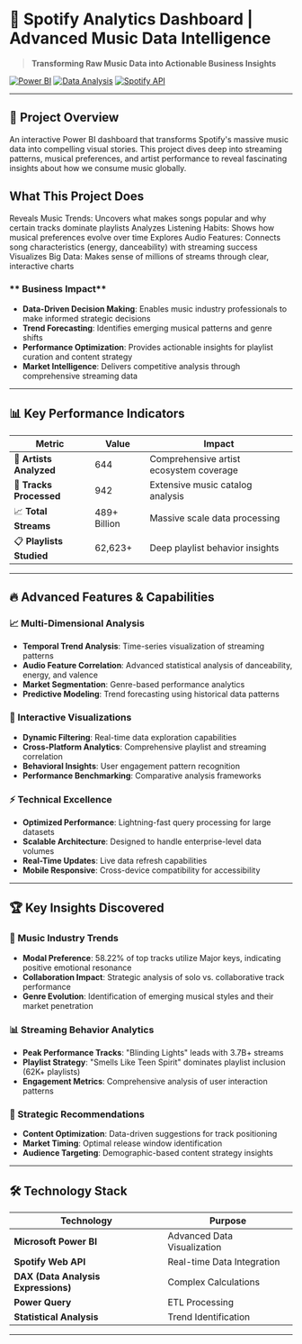 # 🎵 Spotify Analytics Dashboard | Advanced Music Data Intelligence

> **Transforming Raw Music Data into Actionable Business Insights**

[![Power BI](https://img.shields.io/badge/Power_BI-F2C811?style=for-the-badge&logo=powerbi&logoColor=black)](https://powerbi.microsoft.com/)
[![Data Analysis](https://img.shields.io/badge/Data_Analysis-4285F4?style=for-the-badge&logo=google-analytics&logoColor=white)](https://analytics.google.com/)
[![Spotify API](https://img.shields.io/badge/Spotify_API-1DB954?style=for-the-badge&logo=spotify&logoColor=white)](https://developer.spotify.com/)

---

## 🚀 **Project Overview**

An interactive Power BI dashboard that transforms Spotify's massive music data into compelling visual stories. This project dives deep into streaming patterns, musical preferences, and artist performance to reveal fascinating insights about how we consume music globally.

## **What This Project Does**
Reveals Music Trends: Uncovers what makes songs popular and why certain tracks dominate playlists
Analyzes Listening Habits: Shows how musical preferences evolve over time
Explores Audio Features: Connects song characteristics (energy, danceability) with streaming success
Visualizes Big Data: Makes sense of millions of streams through clear, interactive charts

### ** Business Impact**
- **Data-Driven Decision Making**: Enables music industry professionals to make informed strategic decisions
- **Trend Forecasting**: Identifies emerging musical patterns and genre shifts
- **Performance Optimization**: Provides actionable insights for playlist curation and content strategy
- **Market Intelligence**: Delivers competitive analysis through comprehensive streaming data

---

## 📊 **Key Performance Indicators**

<div align="center">

| Metric | Value | Impact |
|--------|-------|--------|
| 🎤 **Artists Analyzed** | 644 | Comprehensive artist ecosystem coverage |
| 🎵 **Tracks Processed** | 942 | Extensive music catalog analysis |
| 📈 **Total Streams** | 489+ Billion | Massive scale data processing |
| 📋 **Playlists Studied** | 62,623+ | Deep playlist behavior insights |

</div>

---

## 🔥 **Advanced Features & Capabilities**

### **📈 Multi-Dimensional Analysis**
- **Temporal Trend Analysis**: Time-series visualization of streaming patterns
- **Audio Feature Correlation**: Advanced statistical analysis of danceability, energy, and valence
- **Market Segmentation**: Genre-based performance analytics
- **Predictive Modeling**: Trend forecasting using historical data patterns

### **🎨 Interactive Visualizations**
- **Dynamic Filtering**: Real-time data exploration capabilities
- **Cross-Platform Analytics**: Comprehensive playlist and streaming correlation
- **Behavioral Insights**: User engagement pattern recognition
- **Performance Benchmarking**: Comparative analysis frameworks

### **⚡ Technical Excellence**
- **Optimized Performance**: Lightning-fast query processing for large datasets
- **Scalable Architecture**: Designed to handle enterprise-level data volumes
- **Real-Time Updates**: Live data refresh capabilities
- **Mobile Responsive**: Cross-device compatibility for accessibility

---

## 🏆 **Key Insights Discovered**

### **🎵 Music Industry Trends**
- **Modal Preference**: 58.22% of top tracks utilize Major keys, indicating positive emotional resonance
- **Collaboration Impact**: Strategic analysis of solo vs. collaborative track performance
- **Genre Evolution**: Identification of emerging musical styles and their market penetration

### **📊 Streaming Behavior Analytics**
- **Peak Performance Tracks**: "Blinding Lights" leads with 3.7B+ streams
- **Playlist Strategy**: "Smells Like Teen Spirit" dominates playlist inclusion (62K+ playlists)
- **Engagement Metrics**: Comprehensive analysis of user interaction patterns

### **🎯 Strategic Recommendations**
- **Content Optimization**: Data-driven suggestions for track positioning
- **Market Timing**: Optimal release window identification
- **Audience Targeting**: Demographic-based content strategy insights

---

## 🛠️ **Technology Stack**

<div align="center">

| Technology | Purpose | 
|------------|---------|
| **Microsoft Power BI** | Advanced Data Visualization |
| **Spotify Web API** | Real-time Data Integration |
| **DAX (Data Analysis Expressions)** | Complex Calculations |
| **Power Query** | ETL Processing |
| **Statistical Analysis** | Trend Identification |

</div>

---

